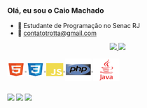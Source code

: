 ### Olá, eu sou o Caio Machado

- 🔭  Estudante de Programação no Senac RJ
- 📩  contatotrotta@gmail.com

<div align="center">
  <a href="https://github.com/caiotrotta">
  <img  height="180em" src="https://github-readme-stats.vercel.app/api?username=caiotrotta&show_icons=true&theme=dark&include_all_commits=true&count_private=true"/>
  <img  height="180em" src="https://github-readme-stats.vercel.app/api/top-langs/?username=caiotrotta&layout=compact&langs_count=7&theme=dark"/>
</div>
  
  <div style="display: inline_block"><br>
  
  <img align="center" alt="Caio-HTML" height="30" width="40" src="https://raw.githubusercontent.com/devicons/devicon/master/icons/html5/html5-original.svg">
  <img align="center" alt="Caio-CSS" height="30" width="40" src="https://raw.githubusercontent.com/devicons/devicon/master/icons/css3/css3-original.svg">
  <img align="center" alt="Caio-Js" height="30" width="40" src="https://raw.githubusercontent.com/devicons/devicon/master/icons/javascript/javascript-plain.svg">
  <img align="center" alt="Caio-php" height="50" width="60" src="https://github.com/devicons/devicon/blob/master/icons/php/php-original.svg">
  <img align="center" alt="Caio-java" height="50" width="60" src="https://github.com/devicons/devicon/blob/master/icons/java/java-plain-wordmark.svg">
  <!--<img align="center" alt="Caio-Ts" height="30" width="40" src="https://raw.githubusercontent.com/devicons/devicon/master/icons/typescript/typescript-plain.svg">-->
  <!--<img align="center" alt="Caio-React" height="30" width="40" src="https://raw.githubusercontent.com/devicons/devicon/master/icons/react/react-original.svg">-->
  <!--<img align="center" alt="Caio-Python" height="30" width="40" src="https://raw.githubusercontent.com/devicons/devicon/master/icons/python/python-original.svg">-->
  </div>
  
  ##
  
   <a href="https://api.whatsapp.com/send?phone=5521998382396&text=No%20que%20posso%20ajudar%3F" target="_blank"><img src="https://img.shields.io/badge/WhatsApp-25D366?style=for-the-badge&logo=whatsapp&logoColor=white" target="_blank"></a>
  <a href="https://instagram.com/caiomtrotta" target="_blank"><img src="https://img.shields.io/badge/-Instagram-%23E4405F?style=for-the-badge&logo=instagram&logoColor=white" target="_blank"></a> 
  <a href="https://www.linkedin.com/in/caio-machado-trotta-456380208/" target="_blank"><img src="https://img.shields.io/badge/-LinkedIn-%230077B5?style=for-the-badge&logo=linkedin&logoColor=white" target="_blank"></a>
